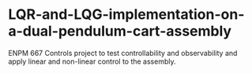 # LQR-and-LQG-implementation-on-a-dual-pendulum-cart-assembly
ENPM 667 Controls project to test controllability and observability and apply linear and non-linear control to the assembly. 
